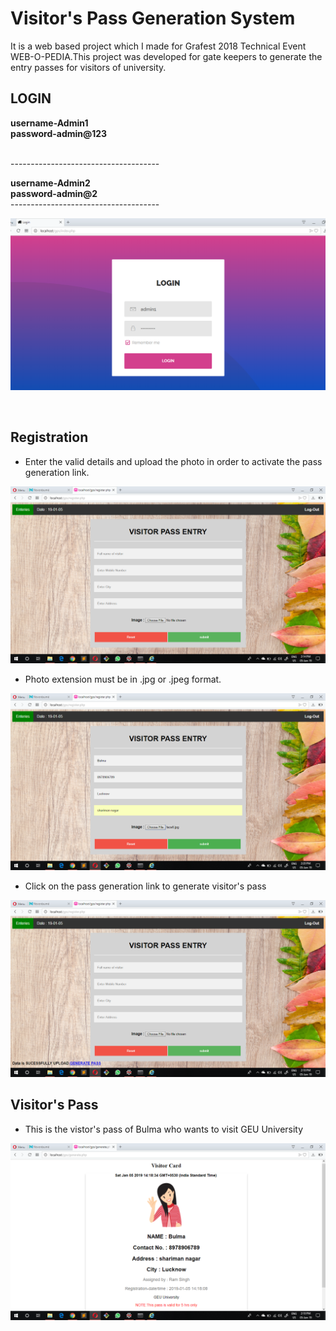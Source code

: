 # Visitor's Pass Generation System

It is a web based project which I made for Grafest 2018 Technical Event WEB-O-PEDIA.This project was developed for gate keepers to generate the entry passes for visitors of university.


<h2>LOGIN</h2>

**username-Admin1**<br>
**password-admin@123**

<br>-------------------------------------<br>

**username-Admin2** <br>
**password-admin@2**
<br>-------------------------------------

![](screenshot/1.png)

<br>
<h2>Registration</h2>
<ul>
  <li>Enter the valid details and upload the photo in order to activate the pass generation link.</li>
 </ul>

![](screenshot/2.png)

<ul>
  <li>Photo extension must be in .jpg or .jpeg format.</li>
</ul>

![](screenshot/3.png)

<ul>
  <li>Click on the pass generation link to generate visitor's pass</li>
</ul>

![](screenshot/4.png)

<h2>Visitor's Pass </h2>

<ul>
  <li>This is the vistor's pass of Bulma who wants to visit GEU University </li>
</ul>


![](screenshot/5.png)




